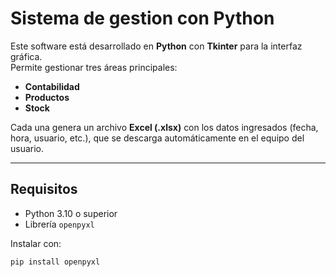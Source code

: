 # Sistema de gestion con Python

Este software está desarrollado en **Python** con **Tkinter** para la interfaz gráfica.  
Permite gestionar tres áreas principales:

- **Contabilidad**  
- **Productos**  
- **Stock**

Cada una genera un archivo **Excel (.xlsx)** con los datos ingresados (fecha, hora, usuario, etc.), que se descarga automáticamente en el equipo del usuario.

---

## Requisitos

- Python 3.10 o superior  
- Librería `openpyxl`

Instalar con:
```bash
pip install openpyxl
